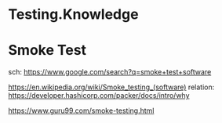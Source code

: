 # Testing.Knowledge
# Smoke Test
sch: https://www.google.com/search?q=smoke+test+software

https://en.wikipedia.org/wiki/Smoke_testing_(software) relation: https://developer.hashicorp.com/packer/docs/intro/why

https://www.guru99.com/smoke-testing.html
